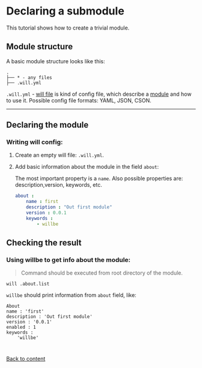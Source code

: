# Declaring a submodule
This tutorial shows how to create a trivial module.

## Module structure

A basic module structure looks like this:
```
.
├── * - any files
├── .will.yml
```
`.will.yml` - [will file](../Will-files.md) is kind of config file, which describe a [module](../Module.md) and how to use it.
Possible config file formats: YAML, JSON, CSON.

___

## Declaring the module

### Writing will config:

1.  Create an empty will file: `.will.yml`.
2.  Add basic information about the module in the field `about`:

    The most important property is a `name`. Also possible properties are: description,version, keywords, etc.
    ``` yaml
    about :
        name : first
        description : "Out first module"
        version : 0.0.1
        keywords :
            - willbe
    ```
## Checking the result

### Using willbe to get info about the module:

> Command should be executed from root directory of the module.

```
will .about.list
```
`willbe` should print information from `about` field, like:
```
About
name : 'first'
description : 'Out first module'
version : '0.0.1'
enabled : 1
keywords :
    'willbe'
```

#
[Back to content](../README.md)





